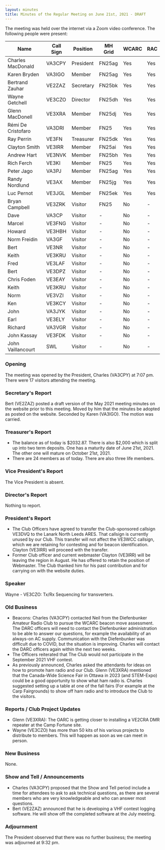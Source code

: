 ```yaml
---
layout: minutes
title: Minutes of the Regular Meeting on June 21st, 2021 - DRAFT
---
```

The meeting was held over the internet via a Zoom video conference.
The following people were present:

| Name                   | Call Sign  | Position         | MH Grid | WCARC | RAC |
|------------------------|------------|------------------|---------|-------|-----|
| Charles MacDonald      | VA3CPY     | President        | FN25ag  | Yes   | Yes |
| Karen Bryden           | VA3IGO     | Member           | FN25ag  | Yes   | Yes |
| Bertrand Zauhar        | VE2ZAZ     | Secretary        | FN25bk  | Yes   | Yes |
| Wayne Getchell         | VE3CZO     | Director         | FN25dh  | Yes   | Yes |
| Glenn MacDonell        | VE3XRA     | Member           | FN25dj  | Yes   | Yes |
| Rémi De Cristofaro     | VA3DRI     | Member           | FN25    | Yes   | Yes |    
| Ray Perrin             | VE3FN      | Treasurer        | FN25dk  | Yes   | Yes |
| Clayton Smith          | VE3IRR     | Member           | FN25ai  | Yes   | Yes |
| Andrew Hart            | VE3NVK     | Member           | FN25bh  | Yes   | Yes |
| Rich Ferch             | VE3KI      | Member           | FN25    | Yes   | Yes |
| Peter Jago             | VA3PJ      | Member           | FN25ag  | Yes   | Yes |
| Randy Nordlund         | VE3AX      | Member           | FN25jg  | Yes   | Yes |
| Luc Pernot             | VE3JGL     | Member           | FN25ek  | Yes   | Yes |
| Bryan Campbell         | VE3ZRK     | Visitor          | FN25    | No    |  -  |
| Dave                   | VA3CP      | Visitor          |   -     | No    |  -  |
| Marcel                 | VE3FNG     | Visitor          |   -     | No    |  -  |
| Howard                 | VE3HBH     | Visitor          |   -     | No    |  -  |
| Norm Freidin           | VA3GF      | Visitor          |   -     | No    |  -  |
| Bert                   | VE3NR      | Visitor          |   -     | No    |  -  |
| Keith                  | VE3KRU     | Visitor          |   -     | No    |  -  |
| Fred                   | VE3LAF     | Visitor          |   -     | No    |  -  |
| Bert                   | VE3DPZ     | Visitor          |   -     | No    |  -  |
| Chris Foden            | VE3EAY     | Visitor          |   -     | No    |  -  |
| Keith                  | VE3KRU     | Visitor          |   -     | No    |  -  |
| Norm                   | VE3VZI     | Visitor          |   -     | No    |  -  |
| Ken                    | VE3KCY     | Visitor          |   -     | No    |  -  |
| John                   | VA3JYK     | Visitor          |   -     | No    |  -  |
| Earl                   | VE3ELY     | Visitor          |   -     | No    |  -  |
| Richard                | VA3VGR     | Visitor          |   -     | No    |  -  |
| John Kassay            | VE3FDK     | Visitor          |   -     | No    |  -  |
| John Vaillancourt      | SWL        | Visitor          |   -     | No    |  -  |


### Opening
The meeting was opened by the President, Charles (VA3CPY) at 7:07 pm.
There were 17 visitors attending the meeting.

### Secretary's Report
Bert (VE2ZAZ) posted a draft version of the May 2021 meeting minutes on the website prior to this meeting. Moved by him that the minutes be adopted as posted on the website. Seconded by Karen (VA3IGO). The motion was carried.

### Treasurer's Report
- The balance as of today is $2032.87. There is also $2,000 which is split up into two term deposits. One has a maturity date of June 21st, 2021. The other one will mature on October 21st, 2021. 
- There are 24 members as of today. There are also three life members. 

### Vice President's Report
The Vice President is absent.

### Director's Report
Nothing to report. 

### President's Report
- The Club Officers have agreed to transfer the Club-sponsored callsign VE3DVQ to the Lanark North Leeds ARES. That callsign is currently unused by our Club. This transfer will not affect the VE3WCC callsign, which we are retaining for contesting and for beacon identification. Clayton (VE3IRR) will proceed with the transfer.
- Former Club officer and current webmaster Clayton (VE3IRR) will be leaving the region in August. He has offered to retain the position of Webmaster. The Club thanked him for his past contribution and for carrying on with the website duties.

### Speaker
Wayne - VE3CZO: Tx/Rx Sequencing for transverters.

### Old Business
- Beacons: Charles (VA3CPY) contacted Neil from the Diefenbunker Amateur Radio Club to pursue the WCARC beacon move assessment. The DARC officers will need to contact the Diefenbunker administration to be able to answer our questions, for example the availability of an always-on AC supply. Communication with the Diefenbunker was difficult due to COVID, but the situation is improving. Charles will contact the DARC officers again within the next two weeks.
- The Officers reiterated that The Club would not participate in the September 2021 VHF contest. 
- As previously announced, Charles asked the attendants for ideas on how to promote ham radio and our Club. Glenn (VE3XRA) mentioned that the Canada-Wide Science Fair in Ottawa in 2023 (and STEM-Expo) could be a good opportunity to show what ham radio is. Charles suggested setting up a table at one of the fall fairs (For example at the Carp Fairgrounds) to show off ham radio and to introduce the Club to the visitors. 

### Reports / Club Project Updates
- Glenn (VE3XRA): The OARC is getting closer to installing a VE2CRA DMR repeater at the Camp Fortune site. 
- Wayne (VE3CZO) has more than 50 kits of his various projects to distribute to members. This will happen as soon as we can meet in person.

### New Business
None.

### Show and Tell / Announcements
- Charles (VA3CPY) proposed that the Show and Tell period include a time for attendees to ask to ask technical questions, as there are several members who are very knowledgeable and who can answer most questions.
- Bert (VE2ZAZ) announced that he is developing a VHF contest logging software. He will show off the completed software at the July meeting.

### Adjournment
The President observed that there was no further business; the meeting was adjourned at 9:32 pm.
